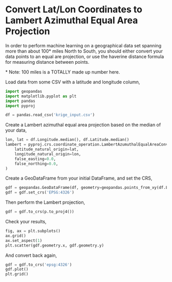 # Convert Lat/Lon Coordinates to Lambert Azimuthal Equal Area Projection

In order to perform machine learning on a geographical data set spanning more
than about 100* miles North to South, you should either convert your data
points to an equal are projection, or use the haverine distance formula for
measuring distance between points.

\* Note: 100 miles is a TOTALLY made up number here.

Load data from some CSV with a latitude and longitude column,

```python
import geopandas
import matplotlib.pyplot as plt
import pandas
import pyproj

df = pandas.read_csv('krige_input.csv')
```

Create a Lambert azimuthal equal area projection based on the median of your
data,

```python
lon, lat = df.Longitude.median(), df.Latitude.median()
lambert = pyproj.crs.coordinate_operation.LambertAzumuthalEqualAreaConversion(
    latitude_natural_origin=lat,
    longitude_natural_origin=lon,
    false_easting=0.0,
    false_northing=0.0,
)
```

Create a GeoDataFrame from your initial DataFrame, and set the CRS,

```python
gdf = geopandas.GeoDataFrame(df, geometry=geopandas.points_from_xy(df.Longitude, df.Latitude))
gdf = gdf.set_crs('EPSG:4326')
```

Then perform the Lambert projection,

```python
gdf = gdf.to_crs(p.to_proj4())
```

Check your results,

```python
fig, ax = plt.subplots()
ax.grid()
ax.set_aspect(1)
plt.scatter(gdf.geometry.x, gdf.geometry.y)
```

And convert back again,

```python
gdf = gdf.to_crs('epsg:4326')
gdf.plot()
plt.grid()
```